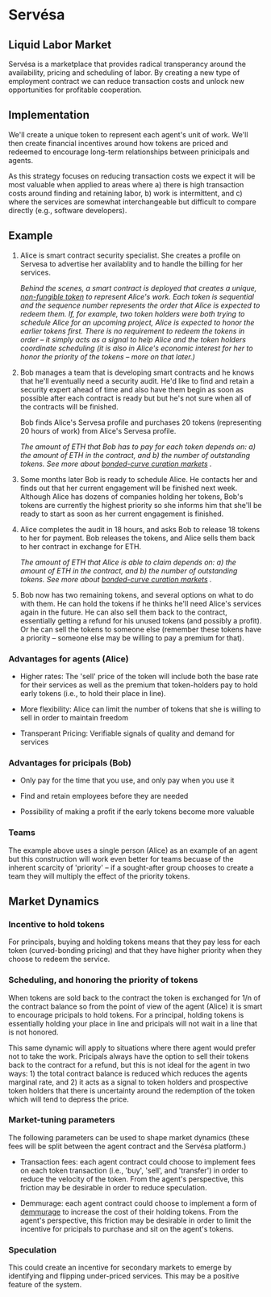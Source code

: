 # Servésa

## Liquid Labor Market

Servésa is a marketplace that provides radical transperancy around the availability, pricing and scheduling of labor. By creating a new type of employment contract we can reduce transaction costs and unlock new opportunities for profitable cooperation.

## Implementation

We'll create a unique token to represent each agent's unit of work. We'll then create financial incentives around how tokens are priced and redeemed to encourage long-term relationships between prinicipals and agents.

As this strategy focuses on reducing transaction costs we expect it will be most valuable when applied to areas where a) there is high transaction costs around finding and retaining labor, b) work is intermittent, and c) where the services are somewhat interchangeable but difficult to compare directly (e.g., software developers).

## Example

1.  Alice is smart contract security specialist. She creates a profile on Servesa to advertise her availablity and to handle the billing for her services.

    _Behind the scenes, a smart contract is deployed that creates a unique, [non-fungible token](https://hackernoon.com/an-overview-of-non-fungible-tokens-5f140c32a70a) to represent Alice's work. Each token is sequential and the sequence number represents the order that Alice is expected to redeem them. If, for example, two token holders were both trying to schedule Alice for an upcoming project, Alice is expected to honor the earlier tokens first. There is no requirement to redeem the tokens in order – it simply acts as a signal to help Alice and the token holders coordinate scheduling (it is also in Alice's economic interest for her to honor the priority of the tokens – more on that later.)_

2.  Bob manages a team that is developing smart contracts and he knows that he'll eventually need a security audit. He'd like to find and retain a security expert ahead of time and also have them begin as soon as possible after each contract is ready but but he's not sure when all of the contracts will be finished.

    Bob finds Alice's Servesa profile and purchases 20 tokens (representing 20 hours of work) from Alice's Servesa profile.

    _The amount of ETH that Bob has to pay for each token depends on: a) the amount of ETH in the contract, and b) the number of outstanding tokens. See more about [bonded-curve curation markets](https://medium.com/@simondlr/tokens-2-0-curved-token-bonding-in-curation-markets-1764a2e0bee5|) ._

3.  Some months later Bob is ready to schedule Alice. He contacts her and finds out that her current engagement will be finished next week. Although Alice has dozens of companies holding her tokens, Bob's tokens are currently the highest priority so she informs him that she'll be ready to start as soon as her current engagement is finished.

4.  Alice completes the audit in 18 hours, and asks Bob to release 18 tokens to her for payment. Bob releases the tokens, and Alice sells them back to her contract in exchange for ETH.

    _The amount of ETH that Alice is able to claim depends on: a) the amount of ETH in the contract, and b) the number of outstanding tokens. See more about [bonded-curve curation markets](https://medium.com/@simondlr/tokens-2-0-curved-token-bonding-in-curation-markets-1764a2e0bee5|) ._

5.  Bob now has two remaining tokens, and several options on what to do with them. He can hold the tokens if he thinks he'll need Alice's services again in the future. He can also sell them back to the contract, essentially getting a refund for his unused tokens (and possibly a profit). Or he can sell the tokens to someone else (remember these tokens have a priority – someone else may be willing to pay a premium for that).

### Advantages for agents (Alice)

*   Higher rates: The 'sell' price of the token will include both the base rate for their services as well as the premium that token-holders pay to hold early tokens (i.e., to hold their place in line).

*   More flexibility: Alice can limit the number of tokens that she is willing to sell in order to maintain freedom

*   Transperant Pricing: Verifiable signals of quality and demand for services

### Advantages for pricipals (Bob)

*   Only pay for the time that you use, and only pay when you use it

*   Find and retain employees before they are needed

*   Possibility of making a profit if the early tokens become more valuable

### Teams

The example above uses a single person (Alice) as an example of an agent but this construction will work even better for teams becuase of the inherent scarcity of 'priority' – if a sought-after group chooses to create a team they will multiply the effect of the priority tokens.

## Market Dynamics

### Incentive to hold tokens

For principals, buying and holding tokens means that they pay less for each token (curved-bonding pricing) and that they have higher priority when they choose to redeem the service.

### Scheduling, and honoring the priority of tokens

When tokens are sold back to the contract the token is exchanged for 1/n of the contract balance so from the point of view of the agent (Alice) it is smart to encourage pricipals to hold tokens. For a principal, holding tokens is essentially holding your place in line and pricipals will not wait in a line that is not honored.

This same dynamic will apply to situations where there agent would prefer not to take the work. Pricipals always have the option to sell their tokens back to the contract for a refund, but this is not ideal for the agent in two ways: 1) the total contract balance is reduced which reduces the agents marginal rate, and 2) it acts as a signal to token holders and prospective token holders that there is uncertainty around the redemption of the token which will tend to depress the price.

### Market-tuning parameters

The following parameters can be used to shape market dynamics (these fees will be split between the agent contract and the Servésa platform.)

*   Transaction fees: each agent contract could choose to implement fees on each token transaction (i.e., 'buy', 'sell', and 'transfer') in order to reduce the velocity of the token. From the agent's perspective, this friction may be desirable in order to reduce speculation.

*   Demmurage: each agent contract could choose to implement a form of [demmurage](https://en.wikipedia.org/wiki/Demurrage_(currency)) to increase the cost of their holding tokens. From the agent's perspective, this friction may be desirable in order to limit the incentive for pricipals to purchase and sit on the agent's tokens.

### Speculation

This could create an incentive for secondary markets to emerge by identifying and flipping under-priced services. This may be a positive feature of the system.
